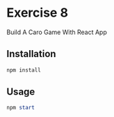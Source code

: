 # Exercise 8

Build A Caro Game With React App

## Installation

```powershell
npm install
```

## Usage

```powershell
npm start
```
